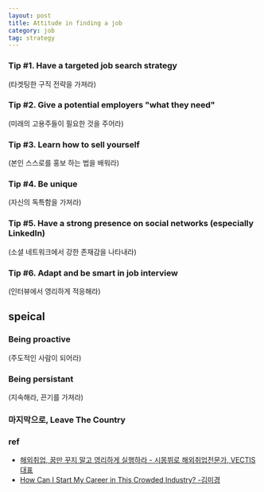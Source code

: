 ```yaml
---
layout: post
title: Attitude in finding a job
category: job
tag: strategy
---
```


### Tip #1. Have a targeted job search strategy
(타겟팅한 구직 전략을 가져라)

### Tip #2. Give a potential employers "what they need"
(미래의 고용주들이 필요한 것을 주어라)

### Tip #3. Learn how to sell yourself
(본인 스스로를 홍보 하는 법을 배워라)

### Tip #4. Be unique
(자신의 독특함을 가져라)

### Tip #5. Have a strong presence on social networks (especially LinkedIn)
(소셜 네트워크에서 강한 존재감을 나타내라)

### Tip #6. Adapt and be smart in job interview
(인터뷰에서 영리하게 적응해라)

## speical
### Being proactive
(주도적인 사람이 되어라)

### Being persistant
(지속해라, 끈기를 가져라)

### 마지막으로, Leave The Country

### ref
- [해외취업, 꿈만 꾸지 말고 영리하게 실행하라 - 시몽뷔로 해외취업전문가, VECTIS 대표](https://www.youtube.com/watch?v=p7p-T9aNbjg&t=648s)
- [How Can I Start My Career in This Crowded Industry? -김미경](https://www.youtube.com/watch?v=jdrOI66Rja4)